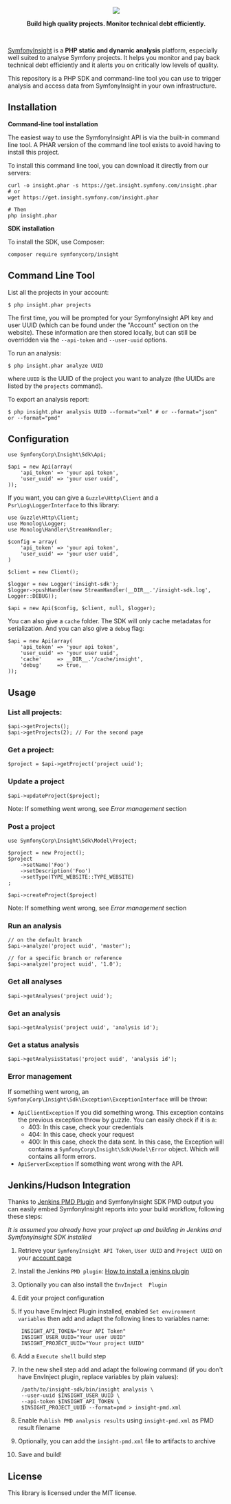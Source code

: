 <p align="center"><a href="https://insight.symfony.com" target="_blank">
    <img src="https://insight.symfony.com/bundles/insight/img/logo-github-sdk.svg">
</a></p>

<p align="center">
    <strong>Build high quality projects. Monitor technical debt efficiently.</strong>
</p>

<br />


[SymfonyInsight](https://insight.symfony.com) is a **PHP static and dynamic analysis**
platform, especially well suited to analyse Symfony projects. It helps you monitor and pay back
technical debt efficiently and it alerts you on critically low levels of quality.

This repository is a PHP SDK and command-line tool you can use to trigger analysis and access
data from SymfonyInsight in your own infrastructure.

Installation
------------

**Command-line tool installation**

The easiest way to use the SymfonyInsight API is via the built-in command
line tool. A PHAR version of the command line tool exists to avoid 
having to install this project.

To install this command line tool, you can download it directly from our servers:

```
curl -o insight.phar -s https://get.insight.symfony.com/insight.phar
# or
wget https://get.insight.symfony.com/insight.phar

# Then
php insight.phar
```

**SDK installation**

To install the SDK, use Composer:

```
composer require symfonycorp/insight
```

Command Line Tool
-----------------

List all the projects in your account:

    $ php insight.phar projects

The first time, you will be prompted for your SymfonyInsight API key and
user UUID (which can be found under the "Account" section on the website).
These information are then stored locally, but can still be overridden via the
`--api-token` and `--user-uuid` options.

To run an analysis:

    $ php insight.phar analyze UUID

where `UUID` is the UUID of the project you want to analyze (the UUIDs are
listed by the `projects` command).

To export an analysis report:

    $ php insight.phar analysis UUID --format="xml" # or --format="json" or --format="pmd"

Configuration
-------------

    use SymfonyCorp\Insight\Sdk\Api;

    $api = new Api(array(
        'api_token' => 'your api token',
        'user_uuid' => 'your user uuid',
    ));

If you want, you can give a `Guzzle\Http\Client` and a
`Psr\Log\LoggerInterface` to this library:

    use Guzzle\Http\Client;
    use Monolog\Logger;
    use Monolog\Handler\StreamHandler;

    $config = array(
        'api_token' => 'your api token',
        'user_uuid' => 'your user uuid',
    )

    $client = new Client();

    $logger = new Logger('insight-sdk');
    $logger->pushHandler(new StreamHandler(__DIR__.'/insight-sdk.log', Logger::DEBUG));

    $api = new Api($config, $client, null, $logger);

You can also give a `cache` folder. The SDK will only cache metadatas for
serialization. And you can also give a `debug` flag:

    $api = new Api(array(
        'api_token' => 'your api token',
        'user_uuid' => 'your user uuid',
        'cache'     => __DIR__.'/cache/insight',
        'debug'     => true,
    ));

Usage
-----

### List all projects:

    $api->getProjects();
    $api->getProjects(2); // For the second page

### Get a project:

    $project = $api->getProject('project uuid');

### Update a project

    $api->updateProject($project);

Note: If something went wrong, see *Error management* section

### Post a project

    use SymfonyCorp\Insight\Sdk\Model\Project;

    $project = new Project();
    $project
        ->setName('Foo')
        ->setDescription('Foo')
        ->setType(TYPE_WEBSITE::TYPE_WEBSITE)
    ;

    $api->createProject($project)

Note: If something went wrong, see *Error management* section

### Run an analysis

    // on the default branch
    $api->analyze('project uuid', 'master');

    // for a specific branch or reference
    $api->analyze('project uuid', '1.0');

### Get all analyses

    $api->getAnalyses('project uuid');

### Get an analysis

    $api->getAnalysis('project uuid', 'analysis id');

### Get a status analysis

    $api->getAnalysisStatus('project uuid', 'analysis id');

### Error management

If something went wrong, an
`SymfonyCorp\Insight\Sdk\Exception\ExceptionInterface` will be throw:

* `ApiClientException` If you did something wrong. This exception contains the
  previous exception throw by guzzle. You can easily check if it is a:
  * 403: In this case, check your credentials
  * 404: In this case, check your request
  * 400: In this case, check the data sent. In this case, the Exception will
    contains a `SymfonyCorp\Insight\Sdk\Model\Error` object. Which will contains
    all form errors.
* `ApiServerException` If something went wrong with the API.

Jenkins/Hudson Integration
--------------------------

Thanks to [Jenkins PMD Plugin](https://wiki.jenkins-ci.org/display/JENKINS/PMD+Plugin) and SymfonyInsight SDK PMD output you can easily
embed SymfonyInsight reports into your build workflow, following these steps:

*It is assumed you already have your project up and building in Jenkins and SymfonyInsight SDK installed*

1. Retrieve your `SymfonyInsight API Token`, `User UUID` and `Project UUID`
on your [account page](https://insight.symfony.com/account)
2. Install the Jenkins `PMD plugin`:
[How to install a jenkins plugin](https://wiki.jenkins-ci.org/display/JENKINS/Plugins#Plugins-Howtoinstallplugins)
3. Optionally you can also install the `EnvInject  Plugin`
4. Edit your project configuration
5. If you have EnvInject Plugin installed,
enabled `Set environment variables` then add and adapt the following lines to variables name:

        INSIGHT_API_TOKEN="Your API Token"
        INSIGHT_USER_UUID="Your user UUID"
        INSIGHT_PROJECT_UUID="Your project UUID"

6. Add a `Execute shell` build step
7. In the new shell step add and adapt the following command (if you don't have EnvInject plugin, replace variables by plain values):

        /path/to/insight-sdk/bin/insight analysis \
        --user-uuid $INSIGHT_USER_UUID \
        --api-token $INSIGHT_API_TOKEN \
        $INSIGHT_PROJECT_UUID --format=pmd > insight-pmd.xml

8. Enable `Publish PMD analysis results` using `insight-pmd.xml` as PMD result filename
9. Optionally, you can add the `insight-pmd.xml` file to artifacts to archive
10. Save and build!

License
-------

This library is licensed under the MIT license.
